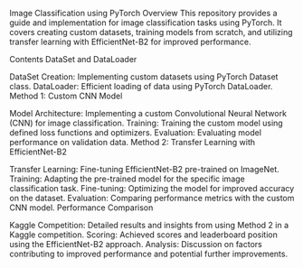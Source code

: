 Image Classification using PyTorch
Overview
This repository provides a guide and implementation for image classification tasks using PyTorch. It covers creating custom datasets, training models from scratch, and utilizing transfer learning with EfficientNet-B2 for improved performance.

Contents
DataSet and DataLoader

DataSet Creation: Implementing custom datasets using PyTorch Dataset class.
DataLoader: Efficient loading of data using PyTorch DataLoader.
Method 1: Custom CNN Model

Model Architecture: Implementing a custom Convolutional Neural Network (CNN) for image classification.
Training: Training the custom model using defined loss functions and optimizers.
Evaluation: Evaluating model performance on validation data.
Method 2: Transfer Learning with EfficientNet-B2

Transfer Learning: Fine-tuning EfficientNet-B2 pre-trained on ImageNet.
Training: Adapting the pre-trained model for the specific image classification task.
Fine-tuning: Optimizing the model for improved accuracy on the dataset.
Evaluation: Comparing performance metrics with the custom CNN model.
Performance Comparison

Kaggle Competition: Detailed results and insights from using Method 2 in a Kaggle competition.
Scoring: Achieved scores and leaderboard position using the EfficientNet-B2 approach.
Analysis: Discussion on factors contributing to improved performance and potential further improvements.

